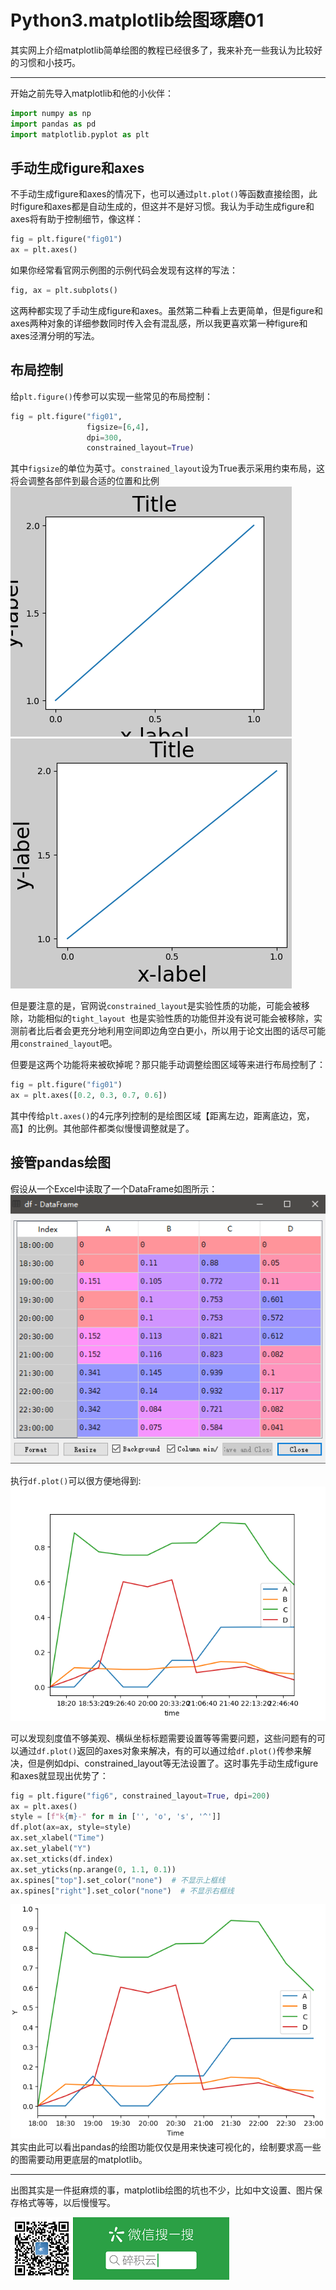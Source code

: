 # Python3.matplotlib绘图琢磨01

其实网上介绍matplotlib简单绘图的教程已经很多了，我来补充一些我认为比较好的习惯和小技巧。

---

开始之前先导入matplotlib和他的小伙伴：
```python
import numpy as np
import pandas as pd
import matplotlib.pyplot as plt
```

## 手动生成figure和axes
不手动生成figure和axes的情况下，也可以通过`plt.plot()`等函数直接绘图，此时figure和axes都是自动生成的，但这并不是好习惯。我认为手动生成figure和axes将有助于控制细节，像这样：
```python
fig = plt.figure("fig01")
ax = plt.axes()
```
如果你经常看官网示例图的示例代码会发现有这样的写法：
```python
fig, ax = plt.subplots()
```
这两种都实现了手动生成figure和axes。虽然第二种看上去更简单，但是figure和axes两种对象的详细参数同时传入会有混乱感，所以我更喜欢第一种figure和axes泾渭分明的写法。

## 布局控制
给`plt.figure()`传参可以实现一些常见的布局控制：
```python
fig = plt.figure("fig01",
                 figsize=[6,4],
                 dpi=300,
                 constrained_layout=True)
```
其中`figsize`的单位为英寸。`constrained_layout`设为True表示采用约束布局，这将会调整各部件到最合适的位置和比例
![](not_constrained_layout.webp)
![](constrained_layout.webp)

但是要注意的是，官网说`constrained_layout`是实验性质的功能，可能会被移除，功能相似的`tight_layout `也是实验性质的功能但并没有说可能会被移除，实测前者比后者会更充分地利用空间即边角空白更小，所以用于论文出图的话尽可能用`constrained_layout`吧。

但要是这两个功能将来被砍掉呢？那只能手动调整绘图区域等来进行布局控制了：
```python
fig = plt.figure("fig01")
ax = plt.axes([0.2, 0.3, 0.7, 0.6])
```
其中传给`plt.axes()`的4元序列控制的是绘图区域【距离左边，距离底边，宽，高】的比例。其他部件都类似慢慢调整就是了。

## 接管pandas绘图
假设从一个Excel中读取了一个DataFrame如图所示：
![](df.png)

执行`df.plot()`可以很方便地得到:
![](dfplot.png)

可以发现刻度值不够美观、横纵坐标标题需要设置等等需要问题，这些问题有的可以通过`df.plot()`返回的axes对象来解决，有的可以通过给`df.plot()`传参来解决，但是例如dpi、constrained_layout等无法设置了。这时事先手动生成figure和axes就显现出优势了：
```python
fig = plt.figure("fig6", constrained_layout=True, dpi=200)
ax = plt.axes()
style = [f"k{m}-" for m in ['', 'o', 's', '^']]
df.plot(ax=ax, style=style)
ax.set_xlabel("Time")
ax.set_ylabel("Y")
ax.set_xticks(df.index)
ax.set_yticks(np.arange(0, 1.1, 0.1))
ax.spines["top"].set_color("none")  # 不显示上框线
ax.spines["right"].set_color("none")  # 不显示右框线
```
![](fig6.png)
其实由此可以看出pandas的绘图功能仅仅是用来快速可视化的，绘制要求高一些的图需要动用更底层的matplotlib。

---

出图其实是一件挺麻烦的事，matplotlib绘图的坑也不少，比如中文设置、图片保存格式等等，以后慢慢写。

![](../weixin_qr.png)